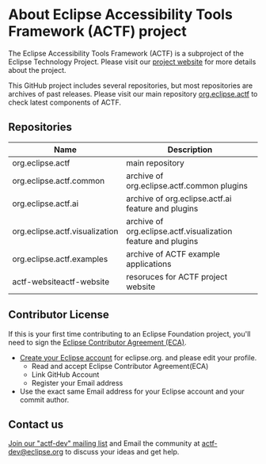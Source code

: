 # About Eclipse Accessibility Tools Framework (ACTF) project

The Eclipse Accessibility Tools Framework (ACTF) is a subproject of the Eclipse Technology Project.
Please visit our [project website](https://projects.eclipse.org/projects/technology.actf) for more details about the project.

This GitHub project includes several repositories, but most repositories are archives of past releases.
Please visit our main repository [org.eclipse.actf](https://github.com/eclipse-actf/org.eclipse.actf) to check latest components of ACTF.

## Repositories

| Name | Description |
|------|-------------|
|org.eclipse.actf| main repository |
|org.eclipse.actf.common | archive of org.eclipse.actf.common plugins|
|org.eclipse.actf.ai | archive of org.eclipse.actf.ai feature and plugins|
|org.eclipse.actf.visualization | archive of org.eclipse.actf.visualization feature and plugins|
|org.eclipse.actf.examples | archive of ACTF example applications |
|actf-websiteactf-website| resoruces for ACTF project website |

## Contributor License

If this is your first time contributing to an Eclipse Foundation project, you'll need to sign the [Eclipse Contributor Agreement (ECA)](https://www.eclipse.org/legal/eca/).

- [Create your Eclipse account](https://accounts.eclipse.org/user/register) for eclipse.org. and please edit your profile.
  - Read and accept Eclipse Contributor Agreement(ECA)
  - Link GitHub Account
  - Register your Email address
- Use the exact same Email address for your Eclipse account and your commit author.

## Contact us

[Join our "actf-dev" mailing list](https://accounts.eclipse.org/mailing-list/actf-dev) and Email the community at actf-dev@eclipse.org to discuss your ideas and get help.
